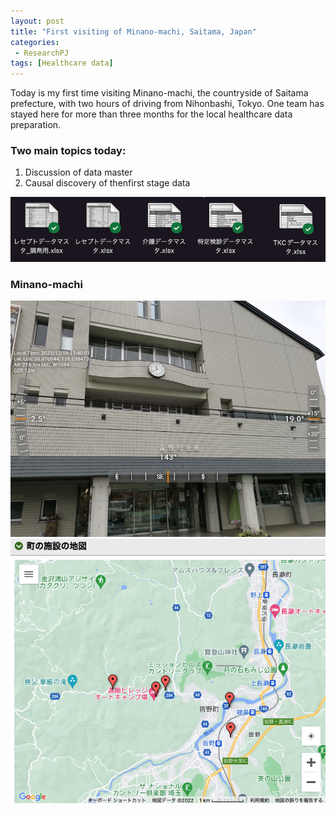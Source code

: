 ```yaml
---
layout: post
title: "First visiting of Minano-machi, Saitama, Japan"
categories:
 - ResearchPJ
tags: [Healthcare data]
---
```

Today is my first time visiting Minano-machi, the countryside of Saitama prefecture, with two hours of driving from Nihonbashi, Tokyo. One team has stayed here for more than three months for the local healthcare data preparation.

<!--more-->

### Two main topics today:
1. Discussion of data master
2. Causal discovery of thenfirst stage data

![Data Master](/assets/images/20221206_Minano_1.png)

### Minano-machi
![皆野町役場](/assets/images/20221206_Minano_2.jpg)
![皆野町施設](/assets/images/20221206_Minano_3.png)
